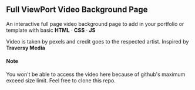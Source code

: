 <h2>Full ViewPort Video Background Page</h2>
<p>An interactive full page video background page to add in your portfolio or template with basic <strong>HTML</strong> &middot; <strong>CSS</strong> &middot; <strong>JS</strong></p>
Video is taken by pexels and credit goes to the respected artist.
Inspired by <strong>Traversy Media</strong>
<h4>Note</h4>
You won't be able to access the video here because of github's maximum exceed size limit. Feel free to clone this repo.
